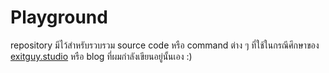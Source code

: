 # Playground
repository มีไว้สำหรับรวบรวม source code หรือ command ต่าง ๆ ที่ใช้ในกรณีศึกษาของ [exitguy.studio](https://exitguy.studio) หรือ blog ที่ผมกำลังเขียนอยู่นั้นเอง :)